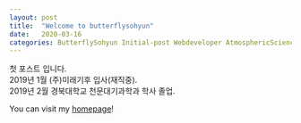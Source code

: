 ```yaml
---
layout: post
title:  "Welcome to butterflysohyun"
date:   2020-03-16
categories: ButterflySohyun Initial-post Webdeveloper AtmosphericScience Seoul
---
```

첫 포스트 입니다. <br>
2019년 1월 (주)미래기후 입사(재직중). <br>
2019년 2월 경북대학교 천문대기과학과 학사 졸업. <br>

You can visit my [homepage][Homepage]!

[Homepage]: http://butterflysohyun.com/
